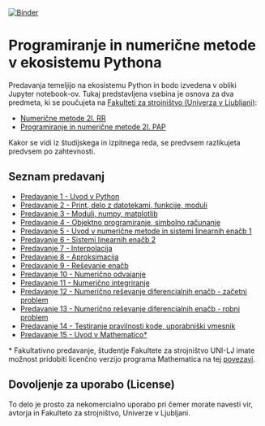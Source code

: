 [![Binder](http://mybinder.org/badge.svg)](http://mybinder.org:/repo/jankoslavic/pypinm)
# Programiranje in numerične metode v ekosistemu Pythona

Predavanja temeljijo na ekosistemu Python in bodo izvedena v obliki Jupyter notebook-ov. 
Tukaj predstavljena vsebina je osnova za dva predmeta, ki se poučujeta na [Fakulteti za strojništvo (Univerza v Ljubljani)](www.fs.uni-lj.si):

* [Numerične metode 2l. RR](http://www.ladisk.si/?what=incfl&flnm=NM.php)
* [Programiranje in numerične metode 2l. PAP](http://www.ladisk.si/?what=incfl&flnm=PiNM.php)

Kakor se vidi iz študijskega in izpitnega reda, se predvsem razlikujeta predvsem po zahtevnosti.

## Seznam predavanj

* [Predavanje 1 - Uvod v Python](./Predavanje%2001%20-%20Uvod%20v%20Python.ipynb)
* [Predavanje 2 - Print, delo z datotekami, funkcije, moduli](./Predavanje%2002%20-%20Print,%20delo%20z%20datotekami,%20funkcije,%20moduli.ipynb)
* [Predavanje 3 - Moduli, numpy, matplotlib](./Predavanje%2003%20-%20Moduli,%20numpy,%20matplotlib.ipynb)
* [Predavanje 4 - Objektno programiranje, simbolno računanje](./Predavanje%2004%20-%20Objektno%20programiranje,%20simbolno%20računanje.ipynb)
* [Predavanje 5 - Uvod v numerične metode in sistemi linearnih enačb 1](./Predavanje%2005%20-%20Uvod%20v%20numerične%20metode%20in%20sistemi%20linearnih%20enačb%201.ipynb)
* [Predavanje 6 - Sistemi linearnih enačb 2](./Predavanje%2006%20-%20Sistemi%20linearnih%20enačb%202.ipynb)
* [Predavanje 7 - Interpolacija](./Predavanje%2007%20-%20Interpolacija.ipynb)
* [Predavanje 8 - Aproksimacija](./Predavanje%2008%20-%20Aproksimacija.ipynb)
* [Predavanje 9 - Reševanje enačb](./Predavanje%2009%20-%20Reševanje%20enačb.ipynb)
* [Predavanje 10 - Numerično odvajanje](./Predavanje%2010%20-%20Numerično%20odvajanje.ipynb)
* [Predavanje 11 - Numerično integriranje](./Predavanje%2011%20-%20Numerično%20integriranje.ipynb)
* [Predavanje 12 - Numerično reševanje diferencialnih enačb - začetni problem](./Predavanje%2012%20-%20Numerično%20reševanje%20diferencialnih%20enačb%20-%20začetni%20problem.ipynb)
* [Predavanje 13 - Numerično reševanje diferencialnih enačb - robni problem](./Predavanje%2013%20-%20Numerično%20reševanje%20diferencialnih%20enačb%20-%20robni%20problem.ipynb)
* [Predavanje 14 - Testiranje pravilnosti kode, uporabniški vmesnik](./Predavanje%2014%20-%20Testiranje%20pravilnosti%20kode,%20uporabniški%20vmesnik.ipynb)
* [Predavanje 15 - Uvod v Mathematico*](./Uvod%20v%20Mathematico.nb)

\* Fakultativno predavanje, študentje Fakultete za strojništvo UNI-LJ imate možnost pridobiti licenčno verzijo programa Mathematica na tej [povezavi](http://www.fs.uni-lj.si/studijska_dejavnost/it_podpora/programska_oprema_za_studente/2015071415154271/Registracija%20Mathematica/).

## Dovoljenje za uporabo (License)
To delo je prosto za nekomercialno uporabo pri čemer morate navesti vir, avtorja in Fakulteto za strojništvo, Univerze v Ljubljani.